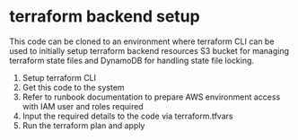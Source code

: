 # terraform backend setup 
This code can be cloned to an environment where terraform CLI can be used to initially setup terraform backend resources S3 bucket for managing terraform state files and DynamoDB for handling state file locking. 

1. Setup terraform CLI
2. Get this code to the system
3. Refer to runbook documentation to prepare AWS environment access with IAM user and roles required
4. Input the required details to the code via terraform.tfvars
5. Run the terraform plan and apply 
